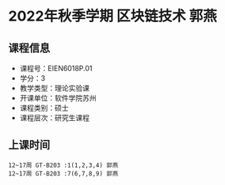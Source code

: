 # 2022年秋季学期 区块链技术 郭燕






## 课程信息

- 课程号：EIEN6018P.01
- 学分：3
- 教学类型：理论实验课
- 开课单位：软件学院苏州
- 课程类别：硕士
- 课程层次：研究生课程

## 上课时间

```
12~17周 GT-B203 :1(1,2,3,4) 郭燕
12~17周 GT-B203 :7(6,7,8,9) 郭燕
```

